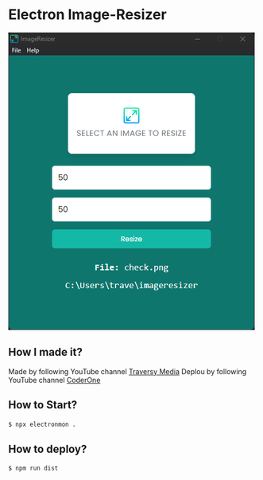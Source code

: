 # Electron Image-Resizer
![this is an image](https://github.com/newman-afk/electron/blob/master/assets/screen.png)
## How I made it?
Made by following YouTube channel [Traversy Media](https://youtu.be/ML743nrkMHw)
Deplou by following YouTube channel [CoderOne](https://youtu.be/ZApVu8rFlgw)
## How to Start?
```sh
$ npx electronmon .
```
## How to deploy?
```sh
$ npm run dist
```
